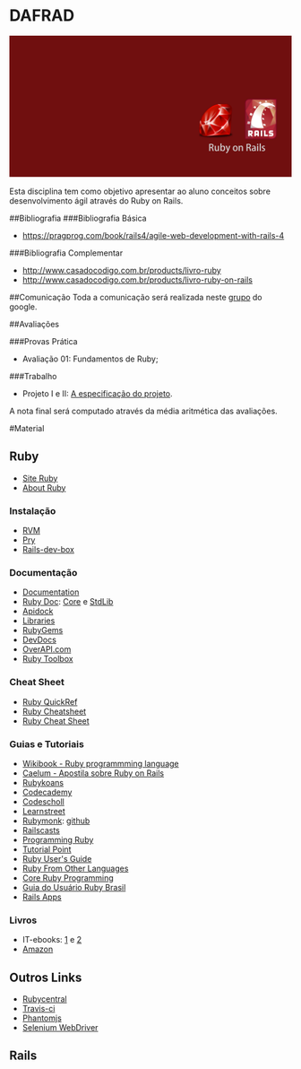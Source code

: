 # DAFRAD

![Banner da disciplina](assets/dafrad.png)

Esta disciplina tem como objetivo apresentar ao aluno conceitos sobre desenvolvimento ágil através do Ruby on Rails.

##Bibliografia
###Bibliografia Básica

* https://pragprog.com/book/rails4/agile-web-development-with-rails-4

###Bibliografia Complementar

* http://www.casadocodigo.com.br/products/livro-ruby
* http://www.casadocodigo.com.br/products/livro-ruby-on-rails

##Comunicação
Toda a comunicação será realizada neste [grupo](https://groups.google.com/forum/#!forum/dafrad-20151) do google.

##Avaliações

###Provas Prática
* Avaliação 01: Fundamentos de Ruby;

###Trabalho
* Projeto I e II: [A especificação do projeto](assets/projeto.md).

A nota final será computado através da média aritmética das avaliações.

#Material

## Ruby

* [Site Ruby](https://www.ruby-lang.org/en/)
* [About Ruby](https://www.ruby-lang.org/en/about/)

### Instalação

* [RVM](https://rvm.io/rvm/install)
* [Pry](http://pryrepl.org/)
* [Rails-dev-box](https://github.com/rails/rails-dev-box)

### Documentação

* [Documentation](https://www.ruby-lang.org/en/documentation/)
* [Ruby Doc](http://ruby-doc.org/): [Core](http://ruby-doc.org/core-2.1.1/) e [StdLib](http://ruby-doc.org/stdlib-2.1.1/)
* [Apidock](http://apidock.com/)
* [Libraries](https://www.ruby-lang.org/en/libraries/)
* [RubyGems](http://rubygems.org/)
* [DevDocs](http://devdocs.io/ruby/)
* [OverAPI.com](http://overapi.com/ruby/)
* [Ruby Toolbox](https://www.ruby-toolbox.com/)

### Cheat Sheet
* [Ruby QuickRef](http://zenspider.com/Languages/Ruby/QuickRef.html)
* [Ruby Cheatsheet](http://www.cheat-sheets.org/saved-copy/RubyCheat.pdf)
* [Ruby Cheat Sheet](http://www.testingeducation.org/conference/wtst3_pettichord9.pdf)

### Guias e Tutoriais

* [Wikibook - Ruby programmming language](http://en.wikibooks.org/wiki/Ruby_programming_language)
* [Caelum - Apostila sobre Ruby on Rails](http://www.caelum.com.br/apostila-ruby-on-rails/a-linguagem-ruby/)
* [Rubykoans](http://rubykoans.com/)
* [Codecademy](http://www.codecademy.com/tracks/ruby)
* [Codescholl](https://www.codeschool.com/paths/ruby)
* [Learnstreet](https://www.learnstreet.com/lessons/study/ruby)
* [Rubymonk](https://rubymonk.com/): [github](https://github.com/neo/ruby_koans)
* [Railscasts](http://railscasts.com/)
* [Programming Ruby](http://docs.ruby-doc.com/docs/ProgrammingRuby/)
* [Tutorial Point](http://www.tutorialspoint.com/ruby/index.htm)
* [Ruby User's Guide](http://www.rubyist.net/~slagell/ruby/index.html)
* [Ruby From Other Languages](https://www.ruby-lang.org/en/documentation/ruby-from-other-languages/)
* [Core Ruby Programming](http://rubylearning.com/satishtalim/tutorial.html)
* [Guia do Usuário Ruby Brasil](http://ruby-br.org/tutoriais/?t=1&p=0)
* [Rails Apps](http://railsapps.github.io/)

### Livros
* IT-ebooks: [1](http://it-ebooks.info/tag/ruby/) e [2](http://it-ebooks-search.info/search?q=ruby)
* [Amazon](http://www.amazon.com/gp/search/ref=sr_pg_2?rh=n%3A283155%2Cn%3A5%2Cn%3A3839%2Cn%3A3952%2Cn%3A6134006011%2Ck%3Aruby)

## Outros Links

* [Rubycentral](http://rubycentral.org/)
* [Travis-ci](https://travis-ci.org/)
* [Phantomjs](http://phantomjs.org/)
* [Selenium WebDriver](http://docs.seleniumhq.org/projects/webdriver/)

## Rails
